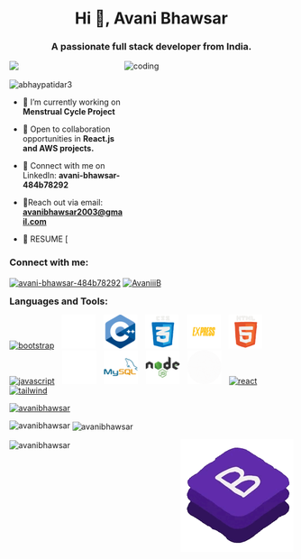 <h1 align="center">Hi 👋, Avani Bhawsar</h1>

<h3 align="center">A passionate full stack developer from India.</h3>
<img src="banner3.png">


<img align="right" alt="coding" width="300" height="300" src="https://user-images.githubusercontent.com/74038190/212747657-7a8d59da-69c8-4110-8ea8-f8102fd0b413.gif">

<p align="left"> <img src="https://komarev.com/ghpvc/?username=abhaypatidar3&label=Profile%20views&color=0e75b6&style=flat" alt="abhaypatidar3" /> </p>

- 🔭 I’m currently working on **Menstrual Cycle Project**

- 👯 Open to collaboration opportunities in **React.js and AWS projects.**

- 🤝 Connect with me on LinkedIn: **avani-bhawsar-484b78292**

- 📨Reach out via email: **avanibhawsar2003@gmail.com**


- 📄 RESUME [

<h3 align="left">Connect with me:</h3>
<p align="left">
<a href="https://linkedin.com/in/avani-bhawsar-484b78292" target="blank"><img align="center" src="https://user-images.githubusercontent.com/74038190/235294012-0a55e343-37ad-4b0f-924f-c8431d9d2483.gif" alt="avani-bhawsar-484b78292" height="80" width="80" /></a>
<a href="https://www.leetcode.com/AvaniiB" target="blank"><img align="center" src="https://raw.githubusercontent.com/rahuldkjain/github-profile-readme-generator/master/src/images/icons/Social/leet-code.svg" alt="AvaniiiB" height="60" width="60" /></a>
</p>
<div style="display: flex; align-items: center;">
  <h3 style="margin: 0;">Languages and Tools:</h3>
</div>

<p align="left">
  <a href="https://getbootstrap.com" target="_blank" rel="noreferrer" style="display:inline-block; margin-right:10px;">
    <img src="bootstrap.gif" alt="bootstrap" width="60" height="60"/>
  </a>
  <a href="https://www.cprogramming.com/" target="_blank" rel="noreferrer" style="display:inline-block; margin-right:10px;">
    <img src="c.gif" alt="c" width="60" height="60"/>
  </a>
  <a href="https://www.w3schools.com/cpp/" target="_blank" rel="noreferrer" style="display:inline-block; margin-right:10px;">
    <img src="https://raw.githubusercontent.com/devicons/devicon/master/icons/cplusplus/cplusplus-original.svg" alt="cplusplus" width="60" height="60"/>
  </a>
  <a href="https://www.w3schools.com/css/" target="_blank" rel="noreferrer" style="display:inline-block; margin-right:10px;">
    <img src="css.gif" alt="css3" width="60" height="60"/>
  </a>
  <a href="https://expressjs.com" target="_blank" rel="noreferrer" style="display:inline-block; margin-right:10px;">
    <img src="express.gif" alt="express" width="60" height="60"/>
  </a>
  <a href="https://www.w3.org/html/" target="_blank" rel="noreferrer" style="display:inline-block; margin-right:10px;">
    <img src="html.gif" alt="html5" width="60" height="60"/>
  </a>
  <a href="https://developer.mozilla.org/en-US/docs/Web/JavaScript" target="_blank" rel="noreferrer" style="display:inline-block; margin-right:10px;">
    <img src="https://user-images.githubusercontent.com/74038190/212257454-16e3712e-945a-4ca2-b238-408ad0bf87e6.gif" alt="javascript" width="60" height="60"/>
  </a>
  <a href="https://www.mongodb.com/" target="_blank" rel="noreferrer" style="display:inline-block; margin-right:10px;">
    <img src="mongo.gif" alt="mongodb" width="60" height="60"/>
  </a>
  <a href="https://www.mysql.com/" target="_blank" rel="noreferrer" style="display:inline-block; margin-right:10px;">
    <img src="https://raw.githubusercontent.com/devicons/devicon/master/icons/mysql/mysql-original-wordmark.svg" alt="mysql" width="60" height="60"/>
  </a>
  <a href="https://nodejs.org" target="_blank" rel="noreferrer" style="display:inline-block; margin-right:10px;">
    <img src="https://raw.githubusercontent.com/devicons/devicon/master/icons/nodejs/nodejs-original-wordmark.svg" alt="nodejs" width="60" height="60"/>
  </a>
  <a href="https://postman.com" target="_blank" rel="noreferrer" style="display:inline-block; margin-right:10px;">
    <img src="pm.gif" alt="postman" width="60" height="60"/>
  </a>
  <a href="https://reactjs.org/" target="_blank" rel="noreferrer" style="display:inline-block; gap=5px;">
    <img src="https://user-images.githubusercontent.com/74038190/212257467-871d32b7-e401-42e8-a166-fcfd7baa4c6b.gif" alt="react" width="60" height="60"/>
  </a>
  <a href="https://tailwindcss.com/" target="_blank" rel="noreferrer" style="display:inline-block; margin-right:10px;">
    <img src="https://www.vectorlogo.zone/logos/tailwindcss/tailwindcss-icon.svg" alt="tailwind" width="60" height="60"/>
  </a>
</p>

<p align="left"> <a href="https://github.com/ryo-ma/github-profile-trophy"><img src="https://github-profile-trophy.vercel.app/?username=avanibhawsar" alt="avanibhawsar" /></a> </p>

<p><img align="left" src="https://github-readme-stats.vercel.app/api/top-langs?username=avanibhawsar&show_icons=true&locale=en&layout=compact" alt="avanibhawsar" /></p>

<p>&nbsp;<img align="center" src="https://github-readme-stats.vercel.app/api?username=avanibhawsar&show_icons=true&locale=en" alt="avanibhawsar" /></p>

<img align="right" alt="coding" width="200" height="200" src="extra.gif">

<p><img align="center" src="https://github-readme-streak-stats.herokuapp.com/?user=avanibhawsar&" alt="avanibhawsar" /></p>
